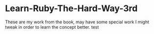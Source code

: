 # Learn-Ruby-The-Hard-Way-3rd

These are my work from the book, may have some special work I might tweak in order to learn the concept better.
 test
